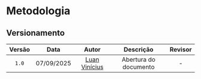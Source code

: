 # Metodologia 

## Versionamento 
| Versão | Data       | Autor               | Descrição                  | Revisor |
|:--------:|:------------:|:---------------------:|:---------------------:|:---------:|
| ``1.0``    | 07/09/2025 | [Luan Vinícius](https://github.com/luannvi)   | Abertura do documento | - |